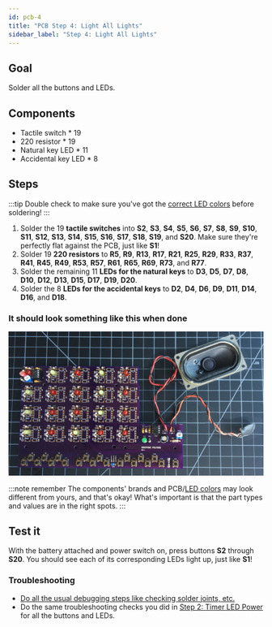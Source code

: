 ```yaml
---
id: pcb-4
title: "PCB Step 4: Light All Lights"
sidebar_label: "Step 4: Light All Lights"
---
```


## Goal

Solder all the buttons and LEDs.

## Components

- Tactile switch \* 19
- 220 resistor \* 19
- Natural key LED \* 11
- Accidental key LED \* 8

## Steps

:::tip
Double check to make sure you've got the [correct LED colors](pcb-0#leds) before soldering!
:::

1. Solder the 19 **tactile switches** into **S2**, **S3**, **S4**, **S5**, **S6**, **S7**, **S8**, **S9**, **S10**, **S11**, **S12**, **S13**, **S14**, **S15**, **S16**, **S17**, **S18**, **S19**, and **S20**. Make sure they're perfectly flat against the PCB, just like **S1**!
2. Solder 19 **220 resistors** to **R5**, **R9**, **R13**, **R17**, **R21**, **R25**, **R29**, **R33**, **R37**, **R41**, **R45**, **R49**, **R53**, **R57**, **R61**, **R65**, **R69**, **R73**, and **R77**.
3. Solder the remaining 11 **LEDs for the natural keys** to **D3**, **D5**, **D7**, **D8**, **D10**, **D12**, **D13**, **D15**, **D17**, **D19**, **D20**.
4. Solder the 8 **LEDs for the accidental keys** to **D2**, **D4**, **D6**, **D9**, **D11**, **D14**, **D16**, and **D18**.

### It should look something like this when done

[![It should look something like this when done](/img/pcb-4.jpg)](/img/pcb-4.jpg)

:::note remember
The components' brands and PCB/[LED colors](pcb-0#leds) may look different from yours, and that's okay! What's important is that the part types and values are in the right spots.
:::

## Test it

With the battery attached and power switch on, press buttons **S2** through **S20**. You should see each of its corresponding LEDs light up, just like **S1**!

### Troubleshooting

- [Do all the usual debugging steps like checking solder joints, etc.](debugging)
- Do the same troubleshooting checks you did in [Step 2: Timer LED Power](pcb-2#troubleshooting) for all the buttons and LEDs.
